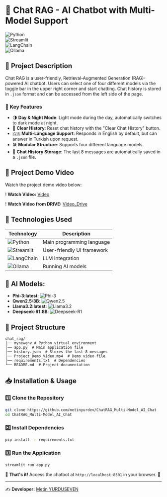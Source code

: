 # 🔎 Chat RAG - AI Chatbot with Multi-Model Support

![Python](https://img.shields.io/badge/Python-3.10%2B-blue?style=for-the-badge&logo=python)      
![Streamlit](https://img.shields.io/badge/Streamlit-1.0-red?style=for-the-badge&logo=streamlit)     
![LangChain](https://img.shields.io/badge/LangChain-%23FFD43B?style=for-the-badge&logo=langchain&logoColor=black)      
![Ollama](https://img.shields.io/badge/Ollama-AI-green?style=for-the-badge&logo=ollama)     

## 📌 Project Description
Chat RAG is a user-friendly, Retrieval-Augmented Generation (RAG)-powered AI chatbot. Users can select one of four different models via the toggle bar in the upper right corner and start chatting. Chat history is stored in `.json` format and can be accessed from the left side of the page.

### 🚀 Key Features
- 🌗 **Day & Night Mode**: Light mode during the day, automatically switches to dark mode at night.
- 🔄 **Clear History**: Reset chat history with the "Clear Chat History" button.
- 🇬🇧 **Multi-Language Support**: Responds in English by default, but can answer in Turkish upon request.
- 🛠️ **Modular Structure**: Supports four different language models.
- 💾 **Chat History Storage**: The last 8 messages are automatically saved in a `.json` file.

## 🎥 Project Demo Video
Watch the project demo video below:

! **Watch Video:** [Video](Project_Demo_Video.mp4)

! **Watch Video from DRIVE:** [Video_Drive](https://drive.google.com/drive/folders/1gc_4sFwvqIUtBIweVcc1092NjRsN2j2B)


## 🚀 Technologies Used

| Technology  | Description |
|------------|---------|
| ![Python](https://img.shields.io/badge/Python-3.10%2B-blue?style=flat&logo=python) | Main programming language |
| ![Streamlit](https://img.shields.io/badge/Streamlit-1.0-red?style=flat&logo=streamlit) | User-friendly UI framework |
| ![LangChain](https://img.shields.io/badge/LangChain-%23FFD43B?style=flat&logo=langchain&logoColor=black) | LLM integration |
| ![Ollama](https://img.shields.io/badge/Ollama-AI-green?style=flat&logo=ollama) | Running AI models |


## 🤖 AI Models:
- **Phi-3:latest**: ![Phi-3](https://img.shields.io/badge/Phi--3-AI-blue?style=for-the-badge&logo=ai&logoColor=white)   
- **Qwen2.5:3B**: ![Qwen2.5](https://img.shields.io/badge/Qwen2.5--3B-AI-green?style=for-the-badge&logo=ai&logoColor=white)     
- **Llama3.2:latest**: ![Llama3.2](https://img.shields.io/badge/Llama3.2--latest-AI-orange?style=for-the-badge&logo=ai&logoColor=white)     
- **Deepseek-R1:8B**: ![Deepseek-R1](https://img.shields.io/badge/Deepseek--R1--8B-AI-purple?style=for-the-badge&logo=ai&logoColor=white)       


## 📂 Project Structure
```
chat_rag/
│── mynewenv # Python virtual environment
│── app.py  # Main application file
│── history.json  # Stores the last 8 messages
│── Project_Demo_Video.mp4  # Demo video file
│── requirements.txt  # Dependencies
└── README.md  # Project documentation
```

## 📥 Installation & Usage

### 1️⃣ Clone the Repository
```bash
git clone https://github.com/metinyurdev/ChatRAG_Multi-Model_AI_Chat
cd ChatRAG_Multi-Model_AI_Chat
```

### 2️⃣ Install Dependencies
```bash
pip install -r requirements.txt
```

### 3️⃣ Run the Application
```bash
streamlit run app.py
```

🔹 **That's it!** Access the chatbot at `http://localhost:8501` in your browser. 🚀

---
✍ **Developer:** [Metin YURDUSEVEN](https://github.com/metinyurdev)
